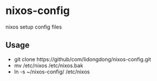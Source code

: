 # nixos-config
nixos setup config files

## Usage
- git clone https://github/com/lidongdong/nixos-config.git
- mv /etc/nixos /etc/nixos.bak
- ln -s ~/nixos-config/ /etc/nixos
